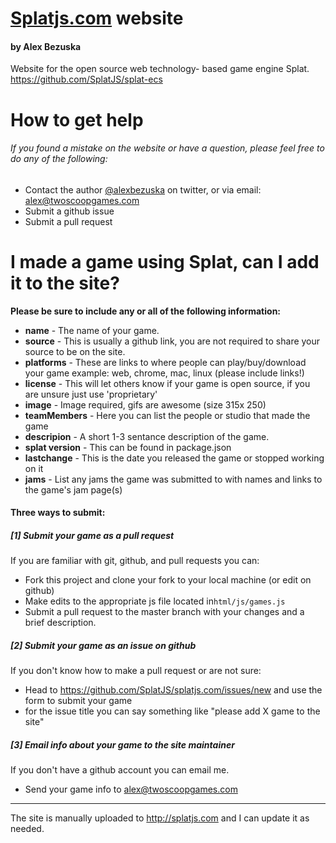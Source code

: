 # [Splatjs.com](http://splats.com) website
#### by Alex Bezuska
 Website for the open source web technology- based game engine Splat. 
<https://github.com/SplatJS/splat-ecs>

# How to get help
###### If you found a mistake on the website or have a question, please feel free to do any of the following:

* Contact the author [@alexbezuska](https://twitter.com/alexbezuska) on twitter, or via email: <alex@twoscoopgames.com>
* Submit a github issue
* Submit a pull request

# I made a game using Splat, can I add it to the site?

**Please be sure to include any or all of the following information:**
* **name** - The name of your game.
* **source** - This is usually a github link, you are not required to share your source to be on the site.
* **platforms** - These are links to where people can play/buy/download your game example: web, chrome, mac, linux (please include links!)
* **license** - This will let others know if your game is open source, if you are unsure just use 'proprietary'
* **image** - Image required, gifs are awesome (size 315x 250)
* **teamMembers** - Here you can list the people or studio that made the game
* **descripion** - A short 1-3 sentance description of the game.
* **splat version** - This can be found in package.json
* **lastchange** - This is the date you released the game or stopped working on it
* **jams** - List any jams the game was submitted to with names and links to the game's jam page(s)

#### Three ways to submit:

##### [1] Submit your game as a pull request
If you are familiar with git, github, and pull requests you can:
* Fork this project and clone your fork to your local machine (or edit on github)
* Make edits to the appropriate js file located in`html/js/games.js`
* Submit a pull request to the master branch with your changes and a brief description.

##### [2] Submit your game as an issue on github
If you don't know how to make a pull request or are not sure:
* Head to <https://github.com/SplatJS/splatjs.com/issues/new> and use the form to submit your game
* for the issue title you can say something like "please add X game to the site"

##### [3] Email info about your game to the site maintainer
If you don't have a github account you can email me.
* Send your game info to <alex@twoscoopgames.com>

---

The site is manually uploaded to <http://splatjs.com> and I can update it as needed.
